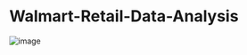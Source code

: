 # Walmart-Retail-Data-Analysis

![image](https://user-images.githubusercontent.com/56062786/181085613-7a71192a-5f38-44e8-b9c3-ef4063b9fdd5.png)
